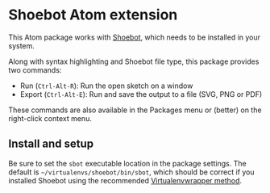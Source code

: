 # Shoebot Atom extension

This Atom package works with [Shoebot](https://github.com/shoebot/shoebot),
which needs to be installed in your system.

Along with syntax highlighting and Shoebot file type, this package provides two
commands:

- Run (`Ctrl-Alt-R`): Run the open sketch on a window
- Export (`Ctrl-Alt-E`): Run and save the output to a file (SVG, PNG or PDF)

These commands are also available in the Packages menu or (better) on the
right-click context menu.

## Install and setup

Be sure to set the `sbot` executable location in the package settings. The
default is `~/virtualenvs/shoebot/bin/sbot`, which should be correct if you
installed Shoebot using the recommended [Virtualenvwrapper
method](https://docs.shoebot.net/install.html#local-install-using-virtualenvwrapper).
